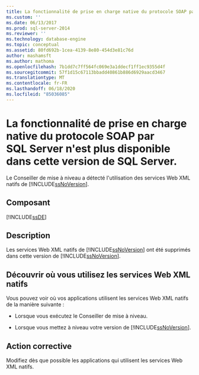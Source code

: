 ```yaml
---
title: La fonctionnalité de prise en charge native du protocole SOAP par SQL Server n'est plus disponible dans cette version de SQL Server. | Microsoft Docs
ms.custom: ''
ms.date: 06/13/2017
ms.prod: sql-server-2014
ms.reviewer: ''
ms.technology: database-engine
ms.topic: conceptual
ms.assetid: 80fd692b-1cea-4139-8e80-454d3e81c76d
author: mashamsft
ms.author: mathoma
ms.openlocfilehash: 7b1dd7c7ff564fc069e3a1ddecf1ff1ec9355d4f
ms.sourcegitcommit: 57f1d15c67113bbadd40861b886d6929aacd3467
ms.translationtype: MT
ms.contentlocale: fr-FR
ms.lasthandoff: 06/18/2020
ms.locfileid: "85036085"
---
```

# <a name="sql-server-native-soap-support-is-discontinued-in-this-version-of-sql-server"></a>La fonctionnalité de prise en charge native du protocole SOAP par SQL Server n'est plus disponible dans cette version de SQL Server.
  Le Conseiller de mise à niveau a détecté l'utilisation des services Web XML natifs de [!INCLUDE[ssNoVersion](../../includes/ssnoversion-md.md)].  
  
## <a name="component"></a>Composant  
 [!INCLUDE[ssDE](../../includes/ssde-md.md)]  
  
## <a name="description"></a>Description  
 Les services Web XML natifs de [!INCLUDE[ssNoVersion](../../includes/ssnoversion-md.md)] ont été supprimés dans cette version de [!INCLUDE[ssNoVersion](../../includes/ssnoversion-md.md)].  
  
## <a name="discovering-where-you-use-native-xml-web-services"></a>Découvrir où vous utilisez les services Web XML natifs  
 Vous pouvez voir où vos applications utilisent les services Web XML natifs de la manière suivante :  
  
-   Lorsque vous exécutez le Conseiller de mise à niveau.  
  
-   Lorsque vous mettez à niveau votre version de [!INCLUDE[ssNoVersion](../../includes/ssnoversion-md.md)].  
  
## <a name="corrective-action"></a>Action corrective  
 Modifiez dès que possible les applications qui utilisent les services Web XML natifs.  
  
  
